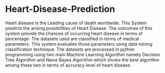 # Heart-Disease-Prediction
Heart disease is the Leading cause of death worldwide. This System predicts the arising possibilities of Heart Disease. The outcomes of this system provide the chances of occurring heart disease in terms of percentage. The datasets used are classified in terms of medical parameters. This system evaluates those parameters using data mining classification technique. The datasets are processed in python programming using two main Machine Learning Algorithm namely Decision Tree Algorithm and Naive Bayes Algorithm which shows the best algorithm among these two in terms of accuracy level of heart disease.
